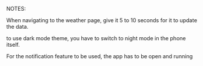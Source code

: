 NOTES:

When navigating to the weather page, give it 5 to 10 seconds for it to update the data.

to use dark mode theme, you have to switch to night mode in the phone itself.

For the notification feature to be used, the app has to be open and running
